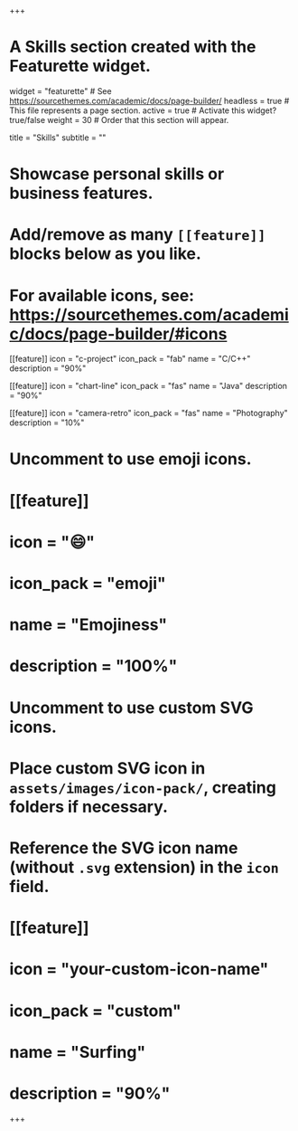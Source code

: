 +++
# A Skills section created with the Featurette widget.
widget = "featurette"  # See https://sourcethemes.com/academic/docs/page-builder/
headless = true  # This file represents a page section.
active = true  # Activate this widget? true/false
weight = 30  # Order that this section will appear.

title = "Skills"
subtitle = ""

# Showcase personal skills or business features.
# 
# Add/remove as many `[[feature]]` blocks below as you like.
# 
# For available icons, see: https://sourcethemes.com/academic/docs/page-builder/#icons

[[feature]]
  icon = "c-project"
  icon_pack = "fab"
  name = "C/C++"
  description = "90%"
  
[[feature]]
  icon = "chart-line"
  icon_pack = "fas"
  name = "Java"
  description = "90%"  
  
[[feature]]
  icon = "camera-retro"
  icon_pack = "fas"
  name = "Photography"
  description = "10%"

# Uncomment to use emoji icons.
# [[feature]]
#  icon = ":smile:"
#  icon_pack = "emoji"
#  name = "Emojiness"
#  description = "100%"  

# Uncomment to use custom SVG icons.
# Place custom SVG icon in `assets/images/icon-pack/`, creating folders if necessary.
# Reference the SVG icon name (without `.svg` extension) in the `icon` field.
# [[feature]]
#  icon = "your-custom-icon-name"
#  icon_pack = "custom"
#  name = "Surfing"
#  description = "90%"

+++
